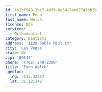 ```yaml
---
id: 482bf543-3bc7-48f9-8e54-74ed2741bb2b
first_name: Fenn
last_name: Welch
license: DDS
services:
  - Orthodontist
category: Dentists
address: '1128 Sable Mist Ct'
city: 'Las Vegas'
state: NV
zip: '89144'
phone: '(702) 240-2300'
title: 'Fenn Welch'
_geoloc:
  lng: -115.32557
  lat: 36.181142
---
```

